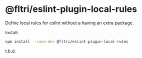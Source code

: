 # @fltri/eslint-plugin-local-rules

Define local rules for eslint without a having an extra package.

Install:

```sh
npm install --save-dev @fltri/eslint-plugin-local-rules
```

t.b.d.